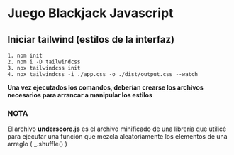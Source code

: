 # Juego Blackjack Javascript

## Iniciar tailwind (estilos de la interfaz)
```
1. npm init
2. npm i -D tailwindcss
3. npx tailwindcss init
4. npx tailwindcss -i ./app.css -o ./dist/output.css --watch

```
**Una vez ejecutados los comandos, deberían crearse los archivos necesarios para arrancar a manipular los estilos**

### NOTA 
El archivo **underscore.js** es el archivo minificado de una librería que utilicé para ejecutar una función que mezcla aleatoriamente los elementos de una arreglo ( _.shuffle() )